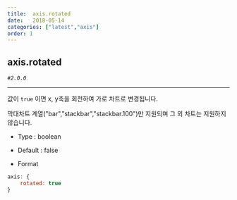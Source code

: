 ```yaml
---
title:  axis.rotated
date:   2018-05-14
categories: ["latest","axis"]
order: 1
---
```


## axis.rotated

_`#2.0.0`_

---

값이 `true` 이면 x, y축을 회전하여 가로 차트로 변경됩니다.

막대차트 계열("bar","stackbar","stackbar.100")만 지원되며 그 외 차트는 지원하지 않습니다.

* Type : boolean

* Default : false

* Format
```javascript
axis: {
    rotated: true
}
```

